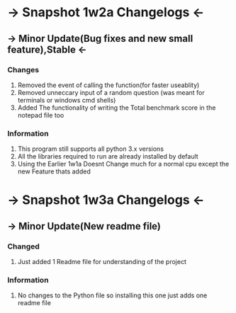 # -> Snapshot 1w2a Changelogs <-
## -> Minor Update(Bug fixes and new small feature),Stable <-

### Changes
1. Removed the event of calling the function(for faster useablity)
2. Removed unneccary input of a random question (was meant for terminals or windows cmd shells)
3. Added The functionality of writing the Total benchmark score in the notepad file too

### Information
1. This program still supports all python 3.x versions
2. All the libraries required to run are already installed by default
3. Using the Earlier 1w1a Doesnt Change much for a normal cpu except the new Feature thats added




# -> Snapshot 1w3a Changelogs <-
## -> Minor Update(New readme file)

### Changed
1. Just added 1 Readme file for understanding of the project

### Information
1. No changes to the Python file so installing this one just adds one readme file
